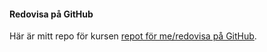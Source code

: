 #### Redovisa på GitHub

Här är mitt repo för kursen [repot för me/redovisa på GitHub](https://github.com/straycatse/design/tree/master/redovisa).
